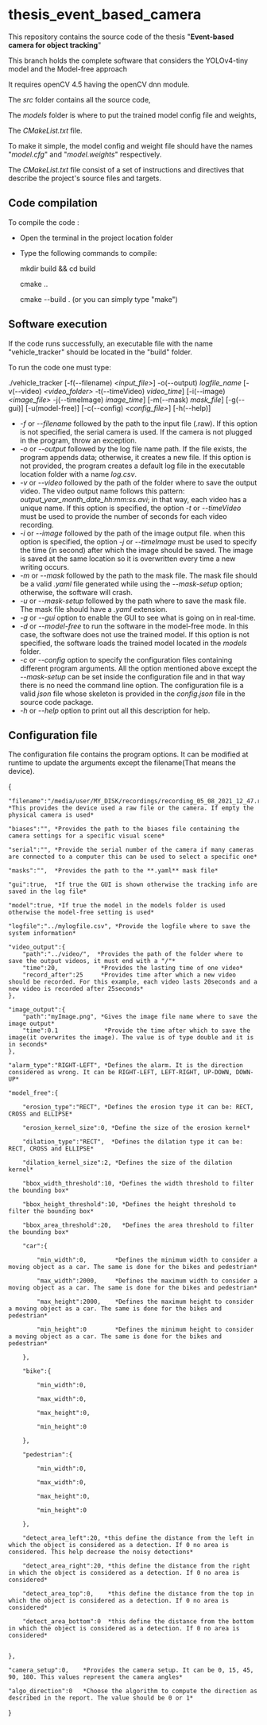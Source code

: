 # thesis_event_based_camera
This repository contains the source code of the thesis "**Event-based camera for object tracking**"

This branch holds the complete software that considers the YOLOv4-tiny model and the Model-free approach

It requires openCV 4.5 having the openCV dnn module.

The *src* folder contains all the source code,

The *models* folder is where to put the trained model config file and weights,

The *CMakeList.txt* file. 

To make it simple, the model config and weight file should have the names "*model.cfg*" and "*model.weights*" respectively. 

The *CMakeList.txt* file consist of a set of instructions and directives that describe the project's source files and targets.

## Code compilation
To compile the code :

- Open the terminal in the project location folder
- Type the following commands to compile:

    mkdir build && cd build
    
    cmake ..
    
    cmake --build . (or you can simply type "make")


## Software execution
If the code runs successfully, an executable file with the name "vehicle_tracker" should be located in the "build" folder.

To run the code one must type:

./vehicle\_tracker [-f(--filename)  *<input_file>*] -o(--output) *logfile_name* [-v(--video) *<video_folder>* -t(--timeVideo) *video_time*] [-i(--image) *<image_file>* -j(--timeImage) *image_time*] [-m(--mask) *mask_file*] [-g(--gui)] [-u(model-free)] [-c(--config) *<config_file>*] [-h(--help)]
 

- *-f* or *--filename* followed by the path to the input file (.raw). If this option is not specified, the serial camera is used. If the camera is not plugged in the program, throw an exception.
- *-o* or *--output* followed by the log file name path. If the file exists, the program appends data; otherwise, it creates a new file. If this option is not provided, the program creates a default log file in the executable location folder with a name *log.csv*.
- *-v* or *--video* followed by the path of the folder where to save the output video. The video output name follows this pattern: *output_year_month_date_hh:mm:ss.avi*; in that way, each video has a unique name. If this option is specified, the option *-t* or *--timeVideo* must be used to provide the number of seconds for each video recording.
- *-i* or *--image* followed by the path of the image output file. when this option is specified, the option *-j* or *--timeImage* must be used to specify the time (in second) after which the image should be saved. The image is saved at the same location so it is overwritten every time a new writing occurs.
- *-m* or *--mask* followed by the path to the mask file. The mask file should be a valid *.yaml* file generated while using the *--mask-setup* option; otherwise, the software will crash.
- *-u* or *--mask-setup* followed by the path where to save the mask file. The mask file should have a *.yaml* extension.
- *-g* or *--gui* option to enable the GUI to see what is going on in real-time.
- *-d* or *--model-free* to run the software in the model-free mode. In this case, the software does not use the trained model. If this option is not specified, the software loads the trained model located in the *models* folder.
- *-c* or *--config* option to specify the configuration files containing different program arguments. All the option mentioned above except the *--mask-setup* can be set inside the configuration file and in that way there is no need the command line option. The configuration file is a valid *json* file whose skeleton is provided in the *config.json* file in the source code package.
- *-h* or *--help* option to print out all this description for help.

## Configuration file
The configuration file contains the program options. It can be modified at runtime to update the arguments except the filename(That means the device).

{

    "filename":"/media/user/MY_DISK/recordings/recording_05_08_2021_12_47.raw", *This provides the device used a raw file or the camera. If empty the physical camera is used*
    
    "biases":"", *Provides the path to the biases file containing the camera settings for a specific visual scene*
    
    "serial":"", *Provide the serial number of the camera if many cameras are connected to a computer this can be used to select a specific one*
    
    "masks":"",  *Provides the path to the **.yaml** mask file*
    
    "gui":true,  *If true the GUI is shown otherwise the tracking info are saved in the log file*
    
    "model":true, *If true the model in the models folder is used otherwise the model-free setting is used*
    
    "logfile":"../mylogfile.csv", *Provide the logfile where to save the system information*
    
    "video_output":{
        "path":"../video/",  *Provides the path of the folder where to save the output videos, it must end with a "/"*
        "time":20,            *Provides the lasting time of one video*
        "record_after":25     *Provides time after which a new video should be recorded. For this example, each video lasts 20seconds and a new video is recorded after 25seconds*
    },
    
    "image_output":{          
        "path":"myImage.png", *Gives the image file name where to save the image output* 
        "time":0.1             *Provide the time after which to save the image(it overwrites the image). The value is of type double and it is in seconds*
    },
    
    "alarm_type":"RIGHT-LEFT", *Defines the alarm. It is the direction considered as wrong. It can be RIGHT-LEFT, LEFT-RIGHT, UP-DOWN, DOWN-UP*
    
    "model_free":{
    
        "erosion_type":"RECT", *Defines the erosion type it can be: RECT, CROSS and ELLIPSE*
        
        "erosion_kernel_size":0, *Define the size of the erosion kernel*
        
        "dilation_type":"RECT",  *Defines the dilation type it can be: RECT, CROSS and ELLIPSE*
        
        "dilation_kernel_size":2, *Defines the size of the dilation kernel*
        
        "bbox_width_threshold":10, *Defines the width threshold to filter the bounding box*
        
        "bbox_height_threshold":10, *Defines the height threshold to filter the bounding box*
        
        "bbox_area_threshold":20,   *Defines the area threshold to filter the bounding box*
        
        "car":{
        
            "min_width":0,        *Defines the minimum width to consider a moving object as a car. The same is done for the bikes and pedestrian*
            
            "max_width":2000,     *Defines the maximum width to consider a moving object as a car. The same is done for the bikes and pedestrian*
            
            "max_height":2000,    *Defines the maximum height to consider a moving object as a car. The same is done for the bikes and pedestrian*
            
            "min_height":0        *Defines the minimum height to consider a moving object as a car. The same is done for the bikes and pedestrian*
            
        },
        
        "bike":{
        
            "min_width":0,
            
            "max_width":0,
            
            "max_height":0,
            
            "min_height":0
            
        },
        
        "pedestrian":{
        
            "min_width":0,
            
            "max_width":0,
            
            "max_height":0,
            
            "min_height":0
            
        },

        "detect_area_left":20, *this define the distance from the left in which the object is considered as a detection. If 0 no area is considered. This help decrease the noisy detections*

        "detect_area_right":20, *this define the distance from the right in which the object is considered as a detection. If 0 no area is considered*

        "detect_area_top":0,    *this define the distance from the top in which the object is considered as a detection. If 0 no area is considered*

        "detect_area_bottom":0  *this define the distance from the bottom in which the object is considered as a detection. If 0 no area is considered*

        
    },
    
    "camera_setup":0,    *Provides the camera setup. It can be 0, 15, 45, 90, 180. This values represent the camera angles*

    "algo_direction":0   *Choose the algorithm to compute the direction as described in the report. The value should be 0 or 1*
    
}
